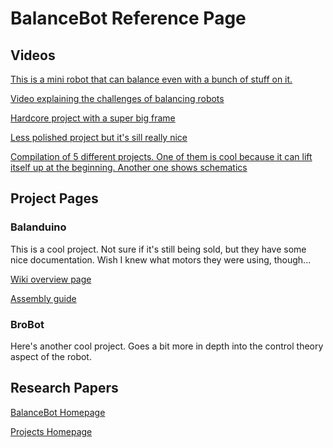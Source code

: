 # BalanceBot Reference Page

## Videos

[This is a mini robot that can balance even with a bunch of stuff on it.](https://www.youtube.com/watch?v=w6VqASRawgg)

[Video explaining the challenges of balancing robots](https://www.youtube.com/watch?v=U3vAoJhIWms)

[Hardcore project with a super big frame](https://www.youtube.com/watch?v=EwrQEsFmL4E)

[Less polished project but it's sill really nice](https://www.youtube.com/watch?v=poWP-RpPa3g)

[Compilation of 5 different projects. One of them is cool because it can lift itself up at the beginning. Another one shows schematics](https://www.youtube.com/watch?v=0xegrfraf4k)

## Project Pages

### Balanduino

This is a cool project. Not sure if it's still being sold, but they have some nice documentation. Wish I knew what motors they were using, though...

[Wiki overview page](http://wiki.balanduino.net/Overview)

[Assembly guide](http://wiki.balanduino.net/Assembly_guide)

### BroBot

Here's another cool project. Goes a bit more in depth into the control theory aspect of the robot.

## Research Papers




[BalanceBot Homepage](BalanceBot)

[Projects Homepage](https://vashmata.github.io)